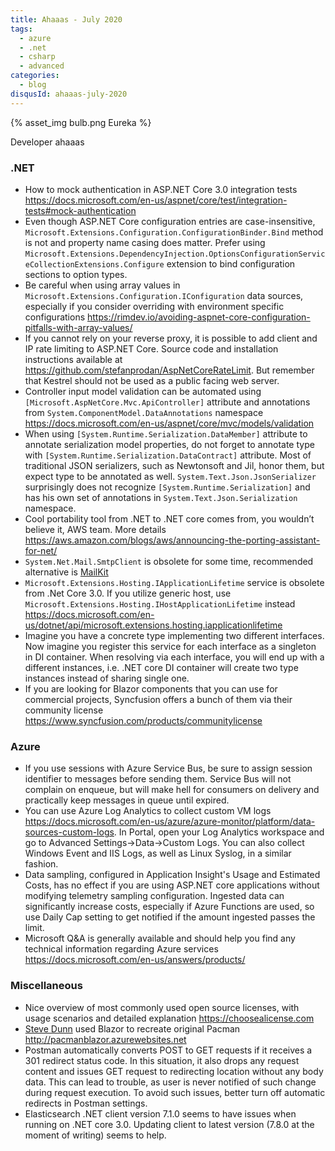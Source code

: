 ```yaml
---
title: Ahaaas - July 2020
tags:
  - azure
  - .net
  - csharp
  - advanced
categories:
  - blog
disqusId: ahaaas-july-2020
---
```


{% asset_img bulb.png Eureka %}

Developer ahaaas

<!-- more -->

### .NET

* How to mock authentication in ASP.NET Core 3.0 integration tests <https://docs.microsoft.com/en-us/aspnet/core/test/integration-tests#mock-authentication>
* Even though ASP.NET Core configuration entries are case-insensitive, `Microsoft.Extensions.Configuration.ConfigurationBinder.Bind` method is not and property name casing does matter. Prefer using `Microsoft.Extensions.DependencyInjection.OptionsConfigurationServiceCollectionExtensions.Configure` extension to bind configuration sections to option types.
* Be careful when using array values in `Microsoft.Extensions.Configuration.IConfiguration` data sources, especially if you consider overriding with environment specific configurations <https://rimdev.io/avoiding-aspnet-core-configuration-pitfalls-with-array-values/>
* If you cannot rely on your reverse proxy, it is possible to add client and IP rate limiting to ASP.NET Core. Source code and installation instructions available at <https://github.com/stefanprodan/AspNetCoreRateLimit>. But remember that Kestrel should not be used as a public facing web server.
* Controller input model validation can be automated using `[Microsoft.AspNetCore.Mvc.ApiController]` attribute and annotations from `System.ComponentModel.DataAnnotations` namespace <https://docs.microsoft.com/en-us/aspnet/core/mvc/models/validation>
* When using `[System.Runtime.Serialization.DataMember]` attribute to annotate serialization model properties, do not forget to annotate type with `[System.Runtime.Serialization.DataContract]` attribute. Most of traditional JSON serializers, such as Newtonsoft and Jil, honor them, but expect type to be annotated as well. `System.Text.Json.JsonSerializer` surprisingly does not recognize `[System.Runtime.Serialization]` and has his own set of annotations in `System.Text.Json.Serialization` namespace.
* Cool portability tool from .NET to .NET core comes from, you wouldn’t believe it, AWS team. More details <https://aws.amazon.com/blogs/aws/announcing-the-porting-assistant-for-net/>
* `System.Net.Mail.SmtpClient` is obsolete for some time, recommended alternative is [MailKit](https://github.com/jstedfast/MailKit)
* `Microsoft.Extensions.Hosting.IApplicationLifetime` service is obsolete from .Net Core 3.0. If you utilize generic host, use `Microsoft.Extensions.Hosting.IHostApplicationLifetime` instead <https://docs.microsoft.com/en-us/dotnet/api/microsoft.extensions.hosting.iapplicationlifetime>
* Imagine you have a concrete type implementing two different interfaces. Now imagine you register this service for each interface as a singleton in DI container. When resolving via each interface, you will end up with a different instances, i.e. .NET core DI container will create two type instances instead of sharing single one.
* If you are looking for Blazor components that you can use for commercial projects, Syncfusion offers a bunch of them via their community license <https://www.syncfusion.com/products/communitylicense>

### Azure

* If you use sessions with Azure Service Bus, be sure to assign session identifier to messages before sending them. Service Bus will not complain on enqueue, but will make hell for consumers on delivery and practically keep messages in queue until expired.
* You can use Azure Log Analytics to collect custom VM logs <https://docs.microsoft.com/en-us/azure/azure-monitor/platform/data-sources-custom-logs>. In Portal, open your  Log Analytics workspace and go to Advanced Settings->Data->Custom Logs. You can also collect Windows Event and IIS Logs, as well as Linux Syslog, in a similar fashion.
* Data sampling, configured in Application Insight's Usage and Estimated Costs, has no effect if you are using ASP.NET core applications without modifying telemetry sampling configuration. Ingested data can significantly increase costs, especially if Azure Functions are used, so use Daily Cap setting to get notified if the amount ingested passes the limit.
* Microsoft Q&A is generally available and should help you find any technical information regarding Azure services <https://docs.microsoft.com/en-us/answers/products/>

### Miscellaneous

* Nice overview of most commonly used open source licenses, with usage scenarios and detailed explanation <https://choosealicense.com>
* [Steve Dunn](https://github.com/SteveDunn/PacManBlazor) used Blazor to recreate original Pacman <http://pacmanblazor.azurewebsites.net>
* Postman automatically converts POST to GET requests if it receives a 301 redirect status code. In this situation, it also drops any request content and issues GET request to redirecting location without any body data. This can lead to trouble, as user is never notified of such change during request execution. To avoid such issues, better turn off automatic redirects in Postman settings.
* Elasticsearch .NET client version 7.1.0 seems to have issues when running on .NET core 3.0. Updating client to latest version (7.8.0 at the moment of writing) seems to help.
